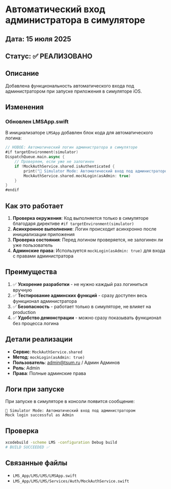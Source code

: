 # Автоматический вход администратора в симуляторе

## Дата: 15 июля 2025
## Статус: ✅ РЕАЛИЗОВАНО

## Описание
Добавлена функциональность автоматического входа под администратором при запуске приложения в симуляторе iOS.

## Изменения

### Обновлен LMSApp.swift

В инициализаторе `LMSApp` добавлен блок кода для автоматического логина:

```swift
// НОВОЕ: Автоматический логин администратора в симуляторе
#if targetEnvironment(simulator)
DispatchQueue.main.async {
    // Проверяем, если уже не залогинен
    if !MockAuthService.shared.isAuthenticated {
        print("🔐 Simulator Mode: Автоматический вход под администратором")
        MockAuthService.shared.mockLogin(asAdmin: true)
    }
}
#endif
```

## Как это работает

1. **Проверка окружения**: Код выполняется только в симуляторе благодаря директиве `#if targetEnvironment(simulator)`
2. **Асинхронное выполнение**: Логин происходит асинхронно после инициализации приложения
3. **Проверка состояния**: Перед логином проверяется, не залогинен ли уже пользователь
4. **Админские права**: Используется `mockLogin(asAdmin: true)` для входа с правами администратора

## Преимущества

1. ✅ **Ускорение разработки** - не нужно каждый раз логиниться вручную
2. ✅ **Тестирование админских функций** - сразу доступен весь функционал администратора
3. ✅ **Безопасность** - работает только в симуляторе, не влияет на production
4. ✅ **Удобство демонстрации** - можно сразу показывать функционал без процесса логина

## Детали реализации

- **Сервис**: `MockAuthService.shared`
- **Метод**: `mockLogin(asAdmin: true)`
- **Пользователь**: admin@tsum.ru / Админ Админов
- **Роль**: Admin
- **Права**: Полные админские права

## Логи при запуске

При запуске в симуляторе в консоли появится сообщение:
```
🔐 Simulator Mode: Автоматический вход под администратором
Mock login successful as Admin
```

## Проверка
```bash
xcodebuild -scheme LMS -configuration Debug build
# BUILD SUCCEEDED ✅
```

## Связанные файлы
- `LMS_App/LMS/LMS/LMSApp.swift`
- `LMS_App/LMS/LMS/Services/Auth/MockAuthService.swift` 